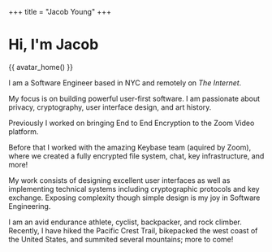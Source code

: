 +++
title = "Jacob Young"
+++

# Hi, I'm Jacob

 {{ avatar_home() }}

I am a Software Engineer based in NYC and remotely on _The Internet_.

My focus is on building powerful user-first software. I am passionate about privacy,
cryptography, user interface design, and art history.

Previously I worked on bringing End to End Encryption to the Zoom Video platform.

Before that I worked with the amazing Keybase team (aquired by Zoom), where we created a fully encrypted file system,
chat, key infrastructure, and more!

My work consists of designing excellent user interfaces as well as implementing 
technical systems including cryptographic protocols and key exchange. Exposing
complexity though simple design is my joy in Software Engineering.

I am an avid endurance athlete, cyclist, backpacker, and rock climber. Recently, I have hiked the Pacific Crest
Trail, bikepacked the west coast of the United States, and summited several mountains; more to come!

